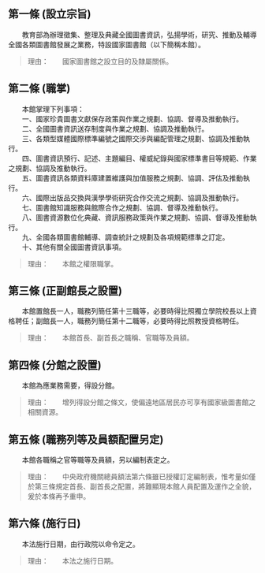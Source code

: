 第一條 (設立宗旨)
-----------------
　　教育部為辦理徵集、整理及典藏全國圖書資訊，弘揚學術，研究、推動及輔導全國各類圖書館發展之業務，特設國家圖書館（以下簡稱本館）。  
> 理由：　　國家圖書館之設立目的及隸屬關係。



第二條 (職掌)
-------------
　　本館掌理下列事項：  
　　一、國家珍貴圖書文獻保存政策與作業之規劃、協調、督導及推動執行。  
　　二、全國圖書資訊送存制度與作業之規劃、協調及推動執行。  
　　三、各類型媒體國際標準編號之國際交涉與編配管理之規劃、協調及推動執行。  
　　四、圖書資訊預行、記述、主題編目、權威紀錄與國家標準書目等規範、作業之規劃、協調及推動執行。  
　　五、圖書資訊各類資料庫建置維護與加值服務之規劃、協調、評估及推動執行。  
　　六、國際出版品交換與漢學學術研究合作交流之規劃、協調及推動執行。  
　　七、圖書館知識服務與館際合作之規劃、協調、督導及推動執行。  
　　八、圖書資源數位化典藏、資訊服務政策與作業之規劃、協調、督導及推動執行。  
　　九、全國各類圖書館輔導、調查統計之規劃及各項規範標準之訂定。  
　　十、其他有關全國圖書資訊事項。  
> 理由：　　本館之權限職掌。



第三條 (正副館長之設置)
-----------------------
　　本館置館長一人，職務列簡任第十三職等，必要時得比照獨立學院校長以上資格聘任；副館長一人，職務列簡任第十二職等，必要時得比照教授資格聘任。  
> 理由：　　本館首長、副首長之職稱、官職等及員額。



第四條 (分館之設置)
-------------------
　　本館為應業務需要，得設分館。  
> 理由：　　增列得設分館之條文，使偏遠地區居民亦可享有國家級圖書館之相關資源。



第五條 (職務列等及員額配置另定)
-------------------------------
　　本館各職稱之官等職等及員額，另以編制表定之。  
> 理由：　　中央政府機關總員額法第六條雖已授權訂定編制表，惟考量如僅於第三條規定首長、副首長之配置，將難顯現本館人員配置及運作之全貌，爰於本條再予重申。



第六條 (施行日)
---------------
　　本法施行日期，由行政院以命令定之。  
> 理由：　　本法之施行日期。